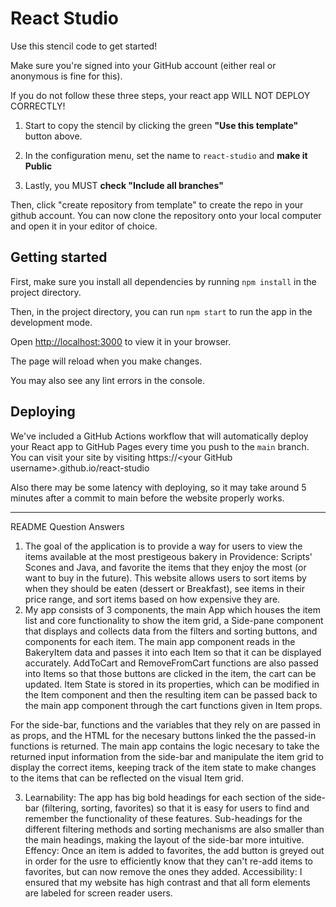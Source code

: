 # React Studio

Use this stencil code to get started!

Make sure you're signed into your GitHub account (either real or anonymous is fine for this).

If you do not follow these three steps, your react app WILL NOT DEPLOY CORRECTLY!

1) Start to copy the stencil by clicking the green **"Use this template"** button above.

2) In the configuration menu, set the name to `react-studio` and **make it Public**

3) Lastly, you MUST **check "Include all branches"**

Then, click "create repository from template" to create the repo in your github account. You can now clone the repository onto your local computer and open it in your editor of choice.

## Getting started

First, make sure you install all dependencies by running `npm install` in the project directory.

Then, in the project directory, you can run `npm start` to run the app in the development mode.

Open [http://localhost:3000](http://localhost:3000) to view it in your browser.

The page will reload when you make changes.

You may also see any lint errors in the console.

## Deploying

We've included a GitHub Actions workflow that will automatically deploy your React app to GitHub Pages every time you push to the `main` branch. You can visit your site by visiting https://\<your GitHub username\>.github.io/react-studio

Also there may be some latency with deploying, so it may take around 5 minutes after a commit to main before the website properly works.
_____________________________________________________________
README Question Answers

1. The goal of the application is to provide a way for users to view the items available at the most prestigeous bakery in Providence: Scripts' Scones and Java, and favorite the items that they enjoy the most (or want to buy in the future). This website allows users to sort items by when they should be eaten (dessert or Breakfast), see items in their price range, and sort items based on how expensive they are.
2. My app consists of 3 components, the main App which houses the item list and core functionality to show the item grid, a Side-pane component that displays and collects data from the filters and sorting buttons, and components for each item. The main app component reads in the BakeryItem data and passes it into each Item so that it can be displayed accurately. AddToCart and RemoveFromCart functions are also passed into Items so that those buttons are clicked in the item, the cart can be updated. Item State is stored in its properties, which can be modified in the Item component and then the resulting item can be passed back to the main app component through the cart functions given in Item props. 

For the side-bar, functions and the variables that they rely on are passed in as props, and the HTML for the necesary buttons linked the the passed-in functions is returned. The main app contains the logic necesary to take the returned input information from the side-bar and manipulate the item grid to display the correct items, keeping track of the item state to make changes to the items that can be reflected on the visual Item grid.

3. Learnability: The app has big bold headings for each section of the side-bar (filtering, sorting, favorites) so that it is easy for users to find and remember the functionality of these features. Sub-headings for the different filtering methods and sorting mechanisms are also smaller than the main headings, making the layout of the side-bar more intuitive.
Effency: Once an item is added to favorites, the add button is greyed out in order for the usre to efficiently know that they can't re-add items to favorites, but can now remove the ones they added. 
Accessibility: I ensured that my website has high contrast and that all form elements are labeled for screen reader users. 
